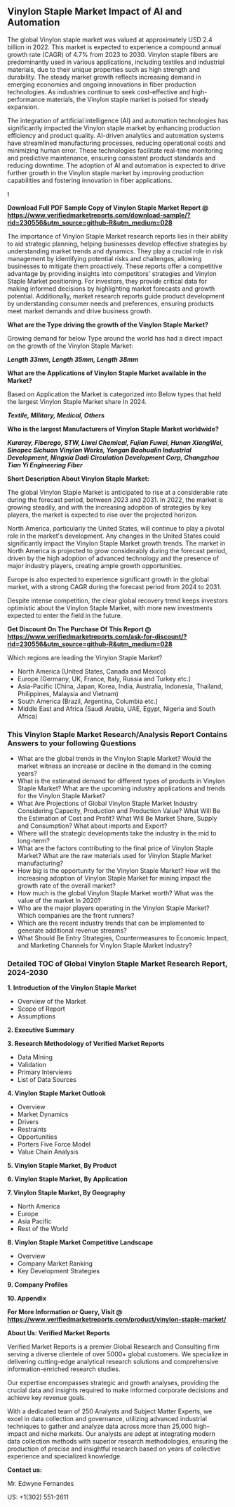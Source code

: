 <h2>Vinylon Staple Market Impact of AI and Automation</h2><p>The global Vinylon staple market was valued at approximately USD 2.4 billion in 2022. This market is expected to experience a compound annual growth rate (CAGR) of 4.7% from 2023 to 2030. Vinylon staple fibers are predominantly used in various applications, including textiles and industrial materials, due to their unique properties such as high strength and durability. The steady market growth reflects increasing demand in emerging economies and ongoing innovations in fiber production technologies. As industries continue to seek cost-effective and high-performance materials, the Vinylon staple market is poised for steady expansion.</p><p>The integration of artificial intelligence (AI) and automation technologies has significantly impacted the Vinylon staple market by enhancing production efficiency and product quality. AI-driven analytics and automation systems have streamlined manufacturing processes, reducing operational costs and minimizing human error. These technologies facilitate real-time monitoring and predictive maintenance, ensuring consistent product standards and reducing downtime. The adoption of AI and automation is expected to drive further growth in the Vinylon staple market by improving production capabilities and fostering innovation in fiber applications.</p>t</p><p id="" class=""><strong>Download Full PDF Sample Copy of Vinylon Staple Market Report @ <a href="https://www.verifiedmarketreports.com/download-sample/?rid=230556&utm_source=github-R&utm_medium=028" target="_blank">https://www.verifiedmarketreports.com/download-sample/?rid=230556&utm_source=github-R&utm_medium=028</a></strong></p><p>The importance of&nbsp;Vinylon Staple Market research reports lies in their ability to aid strategic planning, helping businesses develop effective strategies by understanding market trends and dynamics. They play a crucial role in risk management by identifying potential risks and challenges, allowing businesses to mitigate them proactively. These reports offer a competitive advantage by providing insights into competitors' strategies and Vinylon Staple Market positioning. For investors, they provide critical data for making informed decisions by highlighting market forecasts and growth potential. Additionally, market research reports guide product development by understanding consumer needs and preferences, ensuring products meet market demands and drive business growth.</p><p><strong>What are the&nbsp;Type driving the growth of the Vinylon Staple Market?</strong></p><p id="" class="">Growing demand for below Type around the world has had a direct impact on the growth of the Vinylon Staple Market:</p><em><strong>Length 33mm, Length 35mm, Length 38mm</strong></em></p><strong>What are the&nbsp;Applications&nbsp;of Vinylon Staple Market available in the Market?</strong></p><p id="" class="">Based on Application the Market is categorized into Below types that held the largest Vinylon Staple Market share In 2024.</p><em><strong>Textile, Military, Medical, Others</strong></em></p><strong>Who is the largest Manufacturers of Vinylon Staple Market worldwide?</strong></p><p><em><strong>Kuraray, Fiberego, STW, Liwei Chemical, Fujian Fuwei, Hunan XiangWei, Sinopec Sichuan Vinylon Works, Yongan Baohualin Industrial Development, Ningxia Dadi Circulation Development Corp, Changzhou Tian Yi Engineering Fiber</strong></em></p><p id="" class=""><strong>Short Description About Vinylon Staple Market:</strong></p><p>The global Vinylon Staple Market is anticipated to rise at a considerable rate during the forecast period, between 2023 and 2031. In 2022, the market is growing steadily, and with the increasing adoption of strategies by key players, the market is expected to rise over the projected horizon.</p><p>North America, particularly the United States, will continue to play a pivotal role in the market's development. Any changes in the United States could significantly impact the Vinylon Staple Market growth trends. The market in North America is projected to grow considerably during the forecast period, driven by the high adoption of advanced technology and the presence of major industry players, creating ample growth opportunities.</p><p>Europe is also expected to experience significant growth in the global market, with a strong CAGR during the forecast period from 2024 to 2031.</p><p>Despite intense competition, the clear global recovery trend keeps investors optimistic about the Vinylon Staple Market, with more new investments expected to enter the field in the future.</p><p id="" class=""><strong>Get Discount On The Purchase Of This Report @ <a href="https://www.verifiedmarketreports.com/ask-for-discount/?rid=230556&utm_source=github-R&utm_medium=028" target="_blank">https://www.verifiedmarketreports.com/ask-for-discount/?rid=230556&utm_source=github-R&utm_medium=028</a></strong></p>Which regions are leading the Vinylon Staple Market?</p><ul><li>North America (United States, Canada and Mexico)</li><li>Europe (Germany, UK, France, Italy, Russia and Turkey etc.)</li><li>Asia-Pacific (China, Japan, Korea, India, Australia, Indonesia, Thailand, Philippines, Malaysia and Vietnam)</li><li>South America (Brazil, Argentina, Columbia etc.)</li><li>Middle East and Africa (Saudi Arabia, UAE, Egypt, Nigeria and South Africa)</li></ul><h3 id="" class="">This Vinylon Staple Market Research/Analysis Report Contains Answers to your following Questions</h3><ul><li>What are the global trends in the Vinylon Staple Market? Would the market witness an increase or decline in the demand in the coming years?</li><li>What is the estimated demand for different types of products in Vinylon Staple Market? What are the upcoming industry applications and trends for the Vinylon Staple Market?</li><li>What Are Projections of Global Vinylon Staple Market Industry Considering Capacity, Production and Production Value? What Will Be the Estimation of Cost and Profit? What Will Be Market Share, Supply and Consumption? What about imports and Export?</li><li>Where will the strategic developments take the industry in the mid to long-term?</li><li>What are the factors contributing to the final price of Vinylon Staple Market? What are the raw materials used for Vinylon Staple Market manufacturing?</li><li>How big is the opportunity for the Vinylon Staple Market? How will the increasing adoption of Vinylon Staple Market for mining impact the growth rate of the overall market?</li><li>How much is the global Vinylon Staple Market worth? What was the value of the market In 2020?</li><li>Who are the major players operating in the Vinylon Staple Market? Which companies are the front runners?</li><li>Which are the recent industry trends that can be implemented to generate additional revenue streams?</li><li>What Should Be Entry Strategies, Countermeasures to Economic Impact, and Marketing Channels for Vinylon Staple Market Industry?</li></ul><h3 id="" class="">Detailed TOC of Global Vinylon Staple Market Research Report, 2024-2030</h3><p id="" class=""><strong>1. Introduction of the Vinylon Staple Market</strong></p><ul><li>Overview of the Market</li><li>Scope of Report</li><li>Assumptions</li></ul><p id="" class=""><strong>2. Executive Summary</strong></p><p id="" class=""><strong>3. Research Methodology of Verified Market Reports</strong></p><ul><li>Data Mining</li><li>Validation</li><li>Primary Interviews</li><li>List of Data Sources</li></ul><p id="" class=""><strong>4. Vinylon Staple Market Outlook</strong></p><ul><li>Overview</li><li>Market Dynamics</li><li>Drivers</li><li>Restraints</li><li>Opportunities</li><li>Porters Five Force Model</li><li>Value Chain Analysis</li></ul><p id="" class=""><strong>5. Vinylon Staple Market, By Product</strong></p><p id="" class=""><strong>6. Vinylon Staple Market, By Application</strong></p><p id="" class=""><strong>7. Vinylon Staple Market, By Geography</strong></p><ul><li>North America</li><li>Europe</li><li>Asia Pacific</li><li>Rest of the World</li></ul><p id="" class=""><strong>8. Vinylon Staple Market Competitive Landscape</strong></p><ul><li>Overview</li><li>Company Market Ranking</li><li>Key Development Strategies</li></ul><p id="" class=""><strong>9. Company Profiles</strong></p><p id="" class=""><strong>10. Appendix</strong></p><p id="" class=""><strong>For More Information or Query, Visit @ <a href="https://www.verifiedmarketreports.com/product/vinylon-staple-market/" target="_blank">https://www.verifiedmarketreports.com/product/vinylon-staple-market/</a></strong></p><p id="" class=""><strong>About Us: Verified Market Reports</strong></p><p id="" class="">Verified Market Reports is a premier Global Research and Consulting firm serving a diverse clientele of over 5000+ global customers. We specialize in delivering cutting-edge analytical research solutions and comprehensive information-enriched research studies.</p><p id="" class="">Our expertise encompasses strategic and growth analyses, providing the crucial data and insights required to make informed corporate decisions and achieve key revenue goals.</p><p id="" class="">With a dedicated team of 250 Analysts and Subject Matter Experts, we excel in data collection and governance, utilizing advanced industrial techniques to gather and analyze data across more than 25,000 high-impact and niche markets. Our analysts are adept at integrating modern data collection methods with superior research methodologies, ensuring the production of precise and insightful research based on years of collective experience and specialized knowledge.</p><p id="" class=""><strong>Contact us:</strong></p><p id="" class="">Mr. Edwyne Fernandes</p><p id="" class="">US: +1(302) 551-2611</p>